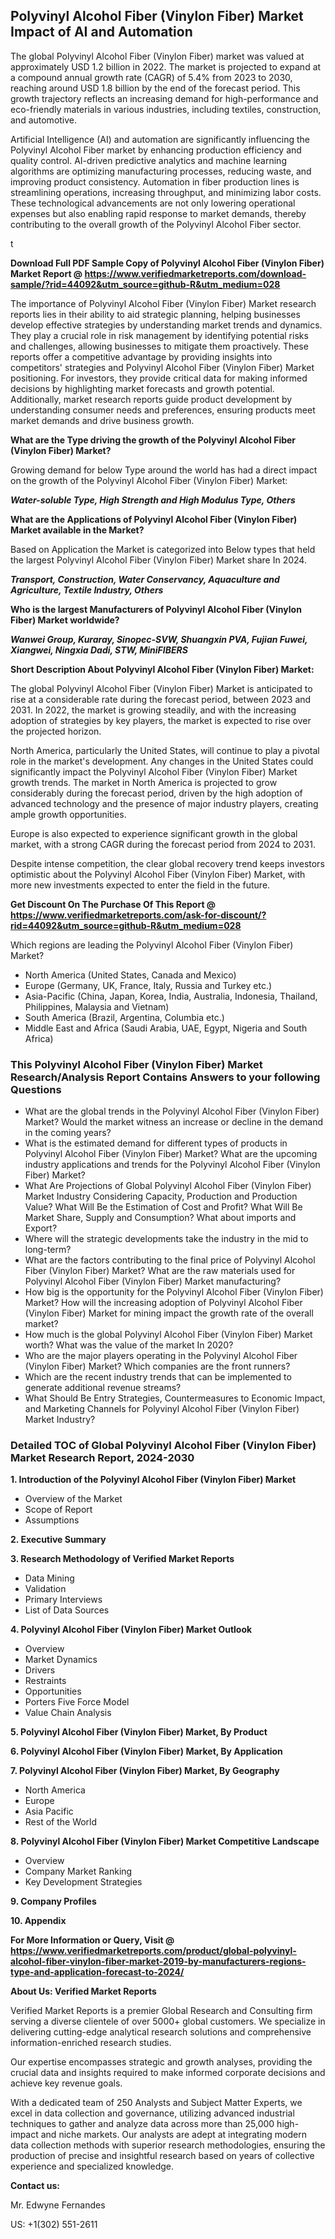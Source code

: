 <h2>Polyvinyl Alcohol Fiber (Vinylon Fiber) Market Impact of AI and Automation</h2><p>The global Polyvinyl Alcohol Fiber (Vinylon Fiber) market was valued at approximately USD 1.2 billion in 2022. The market is projected to expand at a compound annual growth rate (CAGR) of 5.4% from 2023 to 2030, reaching around USD 1.8 billion by the end of the forecast period. This growth trajectory reflects an increasing demand for high-performance and eco-friendly materials in various industries, including textiles, construction, and automotive.</p><p>Artificial Intelligence (AI) and automation are significantly influencing the Polyvinyl Alcohol Fiber market by enhancing production efficiency and quality control. AI-driven predictive analytics and machine learning algorithms are optimizing manufacturing processes, reducing waste, and improving product consistency. Automation in fiber production lines is streamlining operations, increasing throughput, and minimizing labor costs. These technological advancements are not only lowering operational expenses but also enabling rapid response to market demands, thereby contributing to the overall growth of the Polyvinyl Alcohol Fiber sector.</p>t</p><p id="" class=""><strong>Download Full PDF Sample Copy of Polyvinyl Alcohol Fiber (Vinylon Fiber) Market Report @ <a href="https://www.verifiedmarketreports.com/download-sample/?rid=44092&utm_source=github-R&utm_medium=028" target="_blank">https://www.verifiedmarketreports.com/download-sample/?rid=44092&utm_source=github-R&utm_medium=028</a></strong></p><p>The importance of&nbsp;Polyvinyl Alcohol Fiber (Vinylon Fiber) Market research reports lies in their ability to aid strategic planning, helping businesses develop effective strategies by understanding market trends and dynamics. They play a crucial role in risk management by identifying potential risks and challenges, allowing businesses to mitigate them proactively. These reports offer a competitive advantage by providing insights into competitors' strategies and Polyvinyl Alcohol Fiber (Vinylon Fiber) Market positioning. For investors, they provide critical data for making informed decisions by highlighting market forecasts and growth potential. Additionally, market research reports guide product development by understanding consumer needs and preferences, ensuring products meet market demands and drive business growth.</p><p><strong>What are the&nbsp;Type driving the growth of the Polyvinyl Alcohol Fiber (Vinylon Fiber) Market?</strong></p><p id="" class="">Growing demand for below Type around the world has had a direct impact on the growth of the Polyvinyl Alcohol Fiber (Vinylon Fiber) Market:</p><em><strong>Water-soluble Type, High Strength and High Modulus Type, Others</strong></em></p><strong>What are the&nbsp;Applications&nbsp;of Polyvinyl Alcohol Fiber (Vinylon Fiber) Market available in the Market?</strong></p><p id="" class="">Based on Application the Market is categorized into Below types that held the largest Polyvinyl Alcohol Fiber (Vinylon Fiber) Market share In 2024.</p><em><strong>Transport, Construction, Water Conservancy, Aquaculture and Agriculture, Textile Industry, Others</strong></em></p><strong>Who is the largest Manufacturers of Polyvinyl Alcohol Fiber (Vinylon Fiber) Market worldwide?</strong></p><p><em><strong>Wanwei Group, Kuraray, Sinopec-SVW, Shuangxin PVA, Fujian Fuwei, Xiangwei, Ningxia Dadi, STW, MiniFIBERS</strong></em></p><p id="" class=""><strong>Short Description About Polyvinyl Alcohol Fiber (Vinylon Fiber) Market:</strong></p><p>The global Polyvinyl Alcohol Fiber (Vinylon Fiber) Market is anticipated to rise at a considerable rate during the forecast period, between 2023 and 2031. In 2022, the market is growing steadily, and with the increasing adoption of strategies by key players, the market is expected to rise over the projected horizon.</p><p>North America, particularly the United States, will continue to play a pivotal role in the market's development. Any changes in the United States could significantly impact the Polyvinyl Alcohol Fiber (Vinylon Fiber) Market growth trends. The market in North America is projected to grow considerably during the forecast period, driven by the high adoption of advanced technology and the presence of major industry players, creating ample growth opportunities.</p><p>Europe is also expected to experience significant growth in the global market, with a strong CAGR during the forecast period from 2024 to 2031.</p><p>Despite intense competition, the clear global recovery trend keeps investors optimistic about the Polyvinyl Alcohol Fiber (Vinylon Fiber) Market, with more new investments expected to enter the field in the future.</p><p id="" class=""><strong>Get Discount On The Purchase Of This Report @ <a href="https://www.verifiedmarketreports.com/ask-for-discount/?rid=44092&utm_source=github-R&utm_medium=028" target="_blank">https://www.verifiedmarketreports.com/ask-for-discount/?rid=44092&utm_source=github-R&utm_medium=028</a></strong></p>Which regions are leading the Polyvinyl Alcohol Fiber (Vinylon Fiber) Market?</p><ul><li>North America (United States, Canada and Mexico)</li><li>Europe (Germany, UK, France, Italy, Russia and Turkey etc.)</li><li>Asia-Pacific (China, Japan, Korea, India, Australia, Indonesia, Thailand, Philippines, Malaysia and Vietnam)</li><li>South America (Brazil, Argentina, Columbia etc.)</li><li>Middle East and Africa (Saudi Arabia, UAE, Egypt, Nigeria and South Africa)</li></ul><h3 id="" class="">This Polyvinyl Alcohol Fiber (Vinylon Fiber) Market Research/Analysis Report Contains Answers to your following Questions</h3><ul><li>What are the global trends in the Polyvinyl Alcohol Fiber (Vinylon Fiber) Market? Would the market witness an increase or decline in the demand in the coming years?</li><li>What is the estimated demand for different types of products in Polyvinyl Alcohol Fiber (Vinylon Fiber) Market? What are the upcoming industry applications and trends for the Polyvinyl Alcohol Fiber (Vinylon Fiber) Market?</li><li>What Are Projections of Global Polyvinyl Alcohol Fiber (Vinylon Fiber) Market Industry Considering Capacity, Production and Production Value? What Will Be the Estimation of Cost and Profit? What Will Be Market Share, Supply and Consumption? What about imports and Export?</li><li>Where will the strategic developments take the industry in the mid to long-term?</li><li>What are the factors contributing to the final price of Polyvinyl Alcohol Fiber (Vinylon Fiber) Market? What are the raw materials used for Polyvinyl Alcohol Fiber (Vinylon Fiber) Market manufacturing?</li><li>How big is the opportunity for the Polyvinyl Alcohol Fiber (Vinylon Fiber) Market? How will the increasing adoption of Polyvinyl Alcohol Fiber (Vinylon Fiber) Market for mining impact the growth rate of the overall market?</li><li>How much is the global Polyvinyl Alcohol Fiber (Vinylon Fiber) Market worth? What was the value of the market In 2020?</li><li>Who are the major players operating in the Polyvinyl Alcohol Fiber (Vinylon Fiber) Market? Which companies are the front runners?</li><li>Which are the recent industry trends that can be implemented to generate additional revenue streams?</li><li>What Should Be Entry Strategies, Countermeasures to Economic Impact, and Marketing Channels for Polyvinyl Alcohol Fiber (Vinylon Fiber) Market Industry?</li></ul><h3 id="" class="">Detailed TOC of Global Polyvinyl Alcohol Fiber (Vinylon Fiber) Market Research Report, 2024-2030</h3><p id="" class=""><strong>1. Introduction of the Polyvinyl Alcohol Fiber (Vinylon Fiber) Market</strong></p><ul><li>Overview of the Market</li><li>Scope of Report</li><li>Assumptions</li></ul><p id="" class=""><strong>2. Executive Summary</strong></p><p id="" class=""><strong>3. Research Methodology of Verified Market Reports</strong></p><ul><li>Data Mining</li><li>Validation</li><li>Primary Interviews</li><li>List of Data Sources</li></ul><p id="" class=""><strong>4. Polyvinyl Alcohol Fiber (Vinylon Fiber) Market Outlook</strong></p><ul><li>Overview</li><li>Market Dynamics</li><li>Drivers</li><li>Restraints</li><li>Opportunities</li><li>Porters Five Force Model</li><li>Value Chain Analysis</li></ul><p id="" class=""><strong>5. Polyvinyl Alcohol Fiber (Vinylon Fiber) Market, By Product</strong></p><p id="" class=""><strong>6. Polyvinyl Alcohol Fiber (Vinylon Fiber) Market, By Application</strong></p><p id="" class=""><strong>7. Polyvinyl Alcohol Fiber (Vinylon Fiber) Market, By Geography</strong></p><ul><li>North America</li><li>Europe</li><li>Asia Pacific</li><li>Rest of the World</li></ul><p id="" class=""><strong>8. Polyvinyl Alcohol Fiber (Vinylon Fiber) Market Competitive Landscape</strong></p><ul><li>Overview</li><li>Company Market Ranking</li><li>Key Development Strategies</li></ul><p id="" class=""><strong>9. Company Profiles</strong></p><p id="" class=""><strong>10. Appendix</strong></p><p id="" class=""><strong>For More Information or Query, Visit @ <a href="https://www.verifiedmarketreports.com/product/global-polyvinyl-alcohol-fiber-vinylon-fiber-market-2019-by-manufacturers-regions-type-and-application-forecast-to-2024/" target="_blank">https://www.verifiedmarketreports.com/product/global-polyvinyl-alcohol-fiber-vinylon-fiber-market-2019-by-manufacturers-regions-type-and-application-forecast-to-2024/</a></strong></p><p id="" class=""><strong>About Us: Verified Market Reports</strong></p><p id="" class="">Verified Market Reports is a premier Global Research and Consulting firm serving a diverse clientele of over 5000+ global customers. We specialize in delivering cutting-edge analytical research solutions and comprehensive information-enriched research studies.</p><p id="" class="">Our expertise encompasses strategic and growth analyses, providing the crucial data and insights required to make informed corporate decisions and achieve key revenue goals.</p><p id="" class="">With a dedicated team of 250 Analysts and Subject Matter Experts, we excel in data collection and governance, utilizing advanced industrial techniques to gather and analyze data across more than 25,000 high-impact and niche markets. Our analysts are adept at integrating modern data collection methods with superior research methodologies, ensuring the production of precise and insightful research based on years of collective experience and specialized knowledge.</p><p id="" class=""><strong>Contact us:</strong></p><p id="" class="">Mr. Edwyne Fernandes</p><p id="" class="">US: +1(302) 551-2611</p>